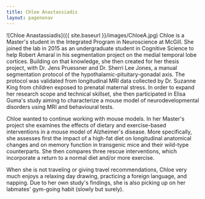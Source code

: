 ```yaml
---
title: Chloe Anastassiadis  
layout: pagenonav
---
```

![Chloe Anastassiadis]({{ site.baseurl }}/images/ChloeA.jpg)
Chloe is a Master's student in the Integrated Program in Neuroscience at McGill. She joined the lab in 2015 as an undergraduate student in Cognitive Science to help Robert Amaral in his segmentation project on the medial temporal lobe cortices. Building on that knowledge, she then created for her thesis project, with Dr. Jens Pruessner and Dr. Sherri Lee Jones, a manual segmentation protocol of the hypothalamic-pituitary-gonadal axis. The protocol was validated from longitudinal MRI data collected by Dr. Suzanne King from children exposed to prenatal maternal stress. In order to expand her research scope and technical skillset, she then participated in Elisa Guma's study aiming to characterize a mouse model of neurodevelopmental disorders using MRI and behavioural tests.

Chloe wanted to continue working with mouse models. In her Master's project she examines the effects of dietary and exercise-based interventions in a mouse model of Alzheimer's disease. More specifically, she assesses first the impact of a high-fat diet on longitudinal anatomical changes and on memory function in transgenic mice and their wild-type counterparts. She then compares three rescue interventions, which incorporate a return to a normal diet and/or more exercise.

When she is not traveling or giving travel recommendations, Chloe very much enjoys a relaxing day drawing, practicing a foreign language, and napping. Due to her own study's findings, she is also picking up on her labmates' gym-going habit (slowly but surely).
